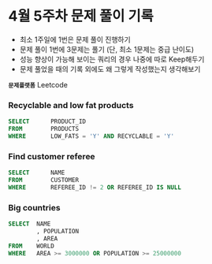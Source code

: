 
# 4월 5주차 문제 풀이 기록

- 최소 1주일에 1번은 문제 풀이 진행하기
- 문제 풀이 1번에 3문제는 풀기 (단, 최소 1문제는 중급 난이도)
- 성능 향상이 가능해 보이는 쿼리의 경우 나중에 따로 Keep해두기
- 문제 풀었을 때의 기록 외에도 왜 그렇게 작성했는지 생각해보기

**`문제플랫폼`** Leetcode

### Recyclable and low fat products

```sql
SELECT      PRODUCT_ID
FROM        PRODUCTS
WHERE       LOW_FATS = 'Y' AND RECYCLABLE = 'Y' 
```

### Find customer referee

```sql
SELECT      NAME
FROM        CUSTOMER
WHERE       REFEREE_ID != 2 OR REFEREE_ID IS NULL
```

### Big countries

```sql
SELECT  NAME
        , POPULATION
        , AREA
FROM    WORLD
WHERE   AREA >= 3000000 OR POPULATION >= 25000000
```
